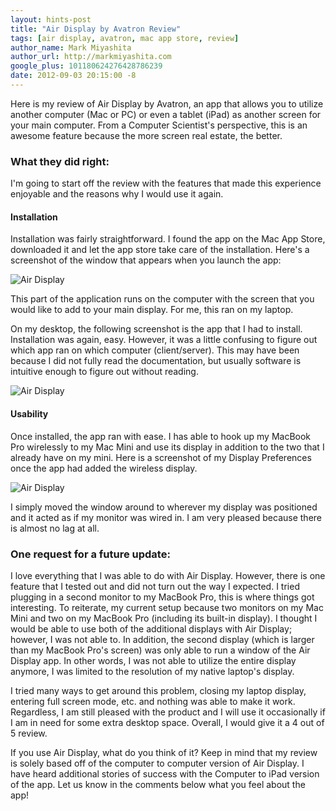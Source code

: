 ```yaml
---
layout: hints-post
title: "Air Display by Avatron Review"
tags: [air display, avatron, mac app store, review]
author_name: Mark Miyashita
author_url: http://markmiyashita.com
google_plus: 101180624276428786239
date: 2012-09-03 20:15:00 -8
---
```


Here is my review of Air Display by Avatron, an app that allows you to utilize another computer (Mac or PC) or even a tablet (iPad) as another screen for your main computer. From a Computer Scientist's perspective, this is an awesome feature because the more screen real estate, the better.

### What they did right:

I'm going to start off the review with the features that made this experience enjoyable and the reasons why I would use it again.

#### Installation

Installation was fairly straightforward. I found the app on the Mac App Store, downloaded it and let the app store take care of the installation. Here's a screenshot of the window that appears when you launch the app:

<img class="clear blog-image-full-border" src="{{site.url}}/images/air_display1.png" title="Air Display">

This part of the application runs on the computer with the screen that you would like to add to your main display. For me, this ran on my laptop.

On my desktop, the following screenshot is the app that I had to install. Installation was again, easy. However, it was a little confusing to figure out which app ran on which computer (client/server). This may have been because I did not fully read the documentation, but usually software is intuitive enough to figure out without reading.

<img class="clear blog-image-full-border" src="{{site.url}}/images/air_display2.png" title="Air Display">

#### Usability

Once installed, the app ran with ease. I has able to hook up my MacBook Pro wirelessly to my Mac Mini and use its display in addition to the two that I already have on my mini. Here is a screenshot of my Display Preferences once the app had added the wireless display.

<img class="clear blog-image-full-border" src="{{site.url}}/images/air_display3.png" title="Air Display">

I simply moved the window around to wherever my display was positioned and it acted as if my monitor was wired in. I am very pleased because there is almost no lag at all. 

### One request for a future update:

I love everything that I was able to do with Air Display. However, there is one feature that I tested out and did not turn out the way I expected. I tried plugging in a second monitor to my MacBook Pro, this is where things got interesting. To reiterate, my current setup because two monitors on my Mac Mini and two on my MacBook Pro (including its built-in display). I thought I would be able to use both of the additional displays with Air Display; however, I was not able to. In addition, the second display (which is larger than my MacBook Pro's screen) was only able to run a window of the Air Display app. In other words, I was not able to utilize the entire display anymore, I was limited to the resolution of my native laptop's display. 

I tried many ways to get around this problem, closing my laptop display, entering full screen mode, etc. and nothing was able to make it work. Regardless, I am still pleased with the product and I will use it occasionally if I am in need for some extra desktop space. Overall, I would give it a 4 out of 5 review.

If you use Air Display, what do you think of it? Keep in mind that my review is solely based off of the computer to computer version of Air Display. I have heard additional stories of success with the Computer to iPad version of the app. Let us know in the comments below what you feel about the app!